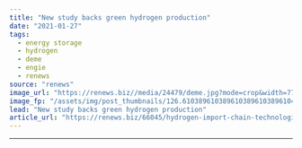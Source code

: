```yaml
---
title: "New study backs green hydrogen production"
date: "2021-01-27"
tags: 
  - energy storage
  - hydrogen
  - deme
  - engie
  - renews
source: "renews"
image_url: "https://renews.biz//media/24479/deme.jpg?mode=crop&width=770&heightratio=0.6103896103896103896103896104&slimmage=true"
image_fp: "/assets/img/post_thumbnails/126.6103896103896103896103896104&slimmage=true"
lead: "New study backs green hydrogen production"
article_url: "https://renews.biz/66045/hydrogen-import-chain-technologically-feasible/"
---
```


---
